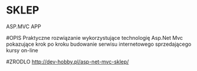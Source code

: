 # SKLEP
ASP.MVC APP

#OPIS
Praktyczne rozwiązanie wykorzystujące technologię Asp.Net Mvc pokazujące krok po kroku budowanie serwisu internetowego sprzedającego kursy on-line

#ZRODLO
http://dev-hobby.pl/asp-net-mvc-sklep/
